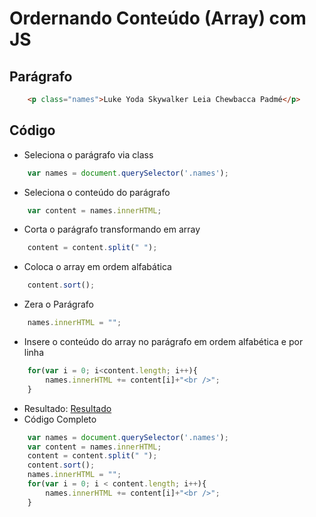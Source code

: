 Ordernando Conteúdo (Array) com JS
===================
Parágrafo
---------
```html
	<p class="names">Luke Yoda Skywalker Leia Chewbacca Padmé</p>
```

Código
------
- Seleciona o parágrafo via class
```js
	var names = document.querySelector('.names');
```
- Seleciona o conteúdo do parágrafo
```js
	var content = names.innerHTML;
```
- Corta o parágrafo transformando em array
```js
	content = content.split(" ");
```
- Coloca o array em ordem alfabática
```js
	content.sort();
```
- Zera o Parágrafo
```js
	names.innerHTML = "";
```
- Insere o conteúdo do array no parágrafo em ordem alfabética e por linha
```js
	for(var i = 0; i<content.length; i++){
    	names.innerHTML += content[i]+"<br />";
	}
```
- Resultado:
<a href="http://jsfiddle.net/taotiago/zyELz/">Resultado</a>
- Código Completo
```js
	var names = document.querySelector('.names');
	var content = names.innerHTML;
	content = content.split(" ");
	content.sort();
	names.innerHTML = "";
	for(var i = 0; i < content.length; i++){
	    names.innerHTML += content[i]+"<br />";
	}
```
